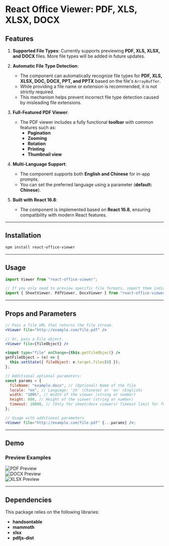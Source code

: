 # React Office Viewer: PDF, XLS, XLSX, DOCX

## Features

1. **Supported File Types**: Currently supports previewing **PDF, XLS, XLSX, and DOCX** files. More file types will be added in future updates.

2. **Automatic File Type Detection**:
    - The component can automatically recognize file types for **PDF, XLS, XLSX, DOC, DOCX, PPT, and PPTX** based on the file's `ArrayBuffer`.
    - While providing a file name or extension is recommended, it is not strictly required.
    - This mechanism helps prevent incorrect file type detection caused by misleading file extensions.

3. **Full-Featured PDF Viewer**:
    - The PDF viewer includes a fully functional **toolbar** with common features such as:
        - **Pagination**
        - **Zooming**
        - **Rotation**
        - **Printing**
        - **Thumbnail view**

4. **Multi-Language Support**:
    - The component supports both **English and Chinese** for in-app prompts.
    - You can set the preferred language using a parameter (**default: Chinese**).

5. **Built with React 16.8**:
    - The component is implemented based on **React 16.8**, ensuring compatibility with modern React features.

---

## Installation

```sh
npm install react-office-viewer
```

---

## Usage

```javascript
import Viewer from "react-office-viewer";

// If you only need to preview specific file formats, import them individually.
import { SheetViewer, PdfViewer, DocxViewer } from "react-office-viewer";
```

---

## Props and Parameters

```jsx
// Pass a file URL that returns the file stream.
<Viewer file="http://example.com/file.pdf" />

// Or, pass a File object.
<Viewer file={fileObject} />

<input type="file" onChange={this.getFileObject} />
getFileObject = (e) => {
  this.setState({ fileObject: e.target.files[0] });
};

// Additional optional parameters:
const params = {
  fileName: "example.docx", // (Optional) Name of the file
  locale: "en", // Language: 'zh' (Chinese) or 'en' (English)
  width: "100%", // Width of the viewer (string or number)
  height: 600, // Height of the viewer (string or number)
  timeout: 10000, // (Only for sheet/docx viewers) Timeout limit for fetching file URL
};

// Usage with additional parameters
<Viewer file="http://example.com/file.pdf" {...params} />;
```

---

## Demo
### Preview Examples
![PDF Preview](https://github.com/react-office-viewer/react-office-viewer/blob/gh-pages/build/pic/pdf.png)  
![DOCX Preview](https://github.com/react-office-viewer/react-office-viewer/blob/gh-pages/build/pic/docx.png)  
![XLSX Preview](https://github.com/react-office-viewer/react-office-viewer/blob/gh-pages/build/pic/xlsx.png)

---

## Dependencies
This package relies on the following libraries:
- **handsontable**
- **mammoth**
- **xlsx**
- **pdfjs-dist**  

